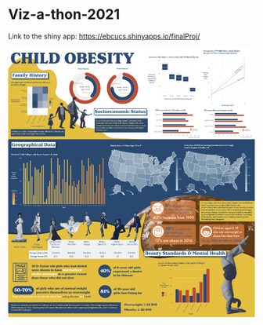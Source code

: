 # Viz-a-thon-2021

Link to the shiny app: https://ebcucs.shinyapps.io/finalProj/

![](https://github.com/irenechang1510/Viz-a-thon-2021/blob/main/Viz-a-thon.png)
